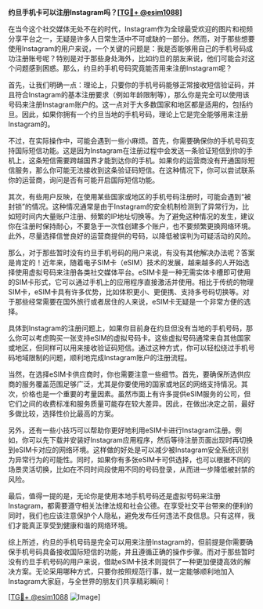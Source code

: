 **约旦手机卡可以注册Instagram吗？[[TG💪+ @esim1088](https://t.me/s/esim1088)]**

在当今这个社交媒体无处不在的时代，Instagram作为全球最受欢迎的图片和视频分享平台之一，无疑是许多人日常生活中不可或缺的一部分。然而，对于那些想要使用Instagram的用户来说，一个关键的问题是：我是否能够用自己的手机号码成功注册账号呢？特别是对于那些身处海外，比如约旦的朋友来说，他们可能会对这个问题感到困惑。那么，约旦的手机号码究竟能否用来注册Instagram呢？

首先，让我们明确一点：理论上，只要你的手机号码能够正常接收短信验证码，并且符合Instagram的基本注册要求（例如年龄限制等），那么你是完全可以使用该号码来注册Instagram账户的。这一点对于大多数国家和地区都是适用的，包括约旦。因此，如果你拥有一个约旦当地的手机号码，理论上它是完全能够用来注册Instagram的。

不过，在实际操作中，可能会遇到一些小麻烦。首先，你需要确保你的手机号码支持国际短信功能。这是因为Instagram在注册过程中会发送一条验证短信到你的手机上，这条短信需要跨越国界才能到达你的手机。如果你的运营商没有开通国际短信服务，那么你可能无法接收到这条验证码短信。在这种情况下，你可以尝试联系你的运营商，询问是否有可能开启国际短信功能。

其次，有些用户反映，在使用某些国家或地区的手机号码注册时，可能会遇到“被封锁”的情况。这种情况通常是由于Instagram的安全机制检测到了异常行为，比如短时间内大量账户注册、频繁的IP地址切换等。为了避免这种情况的发生，建议你在注册时保持耐心，不要急于一次性创建多个账户，也不要频繁更换网络环境。此外，尽量选择信誉良好的运营商提供的号码，以降低被误判为可疑活动的风险。

那么，对于那些暂时没有约旦手机号码的用户来说，有没有其他解决办法呢？答案是肯定的！近年来，随着电子SIM卡（eSIM）技术的发展，越来越多的人开始选择使用虚拟号码来注册各类社交媒体平台。eSIM卡是一种无需实体卡槽即可使用的SIM卡形式，它可以通过手机上的应用程序直接激活并使用。相比于传统的物理SIM卡，eSIM卡具有许多优势，比如体积更小、更便携、支持多号码切换等。对于那些经常需要在国外旅行或者居住的人来说，eSIM卡无疑是一个非常方便的选择。

具体到Instagram的注册问题上，如果你目前身在约旦但没有当地的手机号码，那么你可以考虑购买一张支持eSIM的虚拟号码卡。这些虚拟号码通常来自其他国家或地区，但同样可以用来接收验证码短信。通过这种方式，你可以轻松绕过手机号码地域限制的问题，顺利地完成Instagram账户的注册流程。

当然，在选择eSIM卡供应商时，你也需要注意一些细节。首先，要确保所选供应商的服务覆盖范围足够广泛，尤其是你要使用的国家或地区的网络支持情况。其次，价格也是一个重要的考量因素。虽然市面上有许多提供eSIM服务的公司，但它们之间的收费标准和服务质量可能存在较大差异。因此，在做出决定之前，最好多做比较，选择性价比最高的方案。

另外，还有一些小技巧可以帮助你更好地利用eSIM卡进行Instagram注册。例如，你可以先下载并安装好Instagram应用程序，然后等待注册页面出现时再切换到eSIM卡对应的网络环境。这样做的好处是可以减少被Instagram安全系统识别为异常行为的可能性。同时，如果你有多张eSIM卡可供选择，也可以根据不同的场景灵活切换，比如在不同时间段使用不同的号码登录，从而进一步降低被封禁的风险。

最后，值得一提的是，无论你是使用本地手机号码还是虚拟号码来注册Instagram，都需要遵守相关法律法规和社会公德。在享受社交平台带来的便利的同时，我们也应该注意保护个人隐私，避免发布任何违法不良信息。只有这样，我们才能真正享受到健康和谐的网络环境。

综上所述，约旦的手机号码是完全可以用来注册Instagram的，但前提是你需要确保手机号码具备接收国际短信的功能，并且遵循正确的操作步骤。而对于那些暂时没有约旦手机号码的用户来说，借助eSIM卡技术则提供了一种更加便捷高效的解决方案。无论采用哪种方式，只要你按照规范行事，就一定能够顺利地加入Instagram大家庭，与全世界的朋友们共享精彩瞬间！

[[TG💪+ @esim1088](https://t.me/s/esim1088) ![Image](https://i.postimg.cc/4NQfJmqS/Snipaste-2025-05-13-00-14-12.png)]